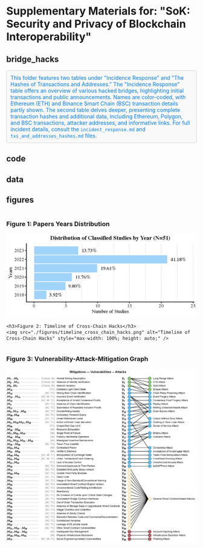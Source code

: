 # Supplementary Materials for: "SoK: Security and Privacy of Blockchain Interoperability"

## bridge_hacks

<div style="border: 1px solid #ccc; padding: 10px; background-color: #f9f9f9; border-radius: 5px; color: #333;">
  <p style="margin: 0; color: #007bff;">
    This folder features two tables under "Incidence Response" and "The Hashes of Transactions and Addresses." The "Incidence Response" table offers an overview of various hacked bridges, highlighting initial transactions and public announcements. Names are color-coded, with Ethereum (ETH) and Binance Smart Chain (BSC) transaction details partly shown. The second table delves deeper, presenting complete transaction hashes and additional data, including Ethereum, Polygon, and BSC transactions, attacker addresses, and informative links. For full incident details, consult the <code>incident_response.md</code> and <code>txs_and_addresses_hashes.md</code> files.
  </p>
</div>

## code

## data

## figures
<div style="display: flex; flex-wrap: wrap; align-items: flex-start;">
  <div style="flex: 50%;">
    <h3>Figure 1: Papers Years Distribution</h3>
    <img src="./figures/papers_years_distribution.png" alt="Papers Years Distribution" style="max-width: 100%; height: auto;" />

    <h3>Figure 2: Timeline of Cross-Chain Hacks</h3>
    <img src="./figures/timeline_cross_chain_hacks.png" alt="Timeline of Cross-Chain Hacks" style="max-width: 100%; height: auto;" />
  </div>

  <div style="flex: 50%;">
    <h3>Figure 3: Vulnerability-Attack-Mitigation Graph</h3>
    <img src="./figures/vuln-att-mitig-graph.png" alt="Vulnerability-Attack-Mitigation Graph" style="max-width: 100%; height: auto;" />
  </div>
</div>



